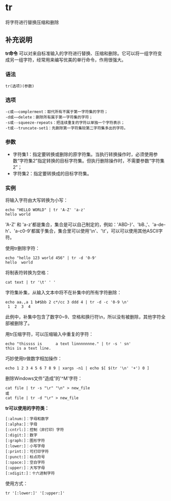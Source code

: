 #  tr

将字符进行替换压缩和删除

##  补充说明

**tr命令** 可以对来自标准输入的字符进行替换、压缩和删除。它可以将一组字符变成另一组字符，经常用来编写优美的单行命令，作用很强大。

###  语法

    
    
    tr(选项)(参数)
    

###  选项

    
    
    -c或——complerment：取代所有不属于第一字符集的字符；
    -d或——delete：删除所有属于第一字符集的字符；
    -s或--squeeze-repeats：把连续重复的字符以单独一个字符表示；
    -t或--truncate-set1：先删除第一字符集较第二字符集多出的字符。
    

###  参数

  * 字符集1：指定要转换或删除的原字符集。当执行转换操作时，必须使用参数“字符集2”指定转换的目标字符集。但执行删除操作时，不需要参数“字符集2”； 
  * 字符集2：指定要转换成的目标字符集。 

###  实例

将输入字符由大写转换为小写：

    
    
    echo "HELLO WORLD" | tr 'A-Z' 'a-z'
    hello world
    

'A-Z' 和
'a-z'都是集合，集合是可以自己制定的，例如：'ABD-}'、'bB.,'、'a-de-h'、'a-c0-9'都属于集合，集合里可以使用'\n'、'\t'，可以可以使用其他ASCII字符。

使用tr删除字符：

    
    
    echo "hello 123 world 456" | tr -d '0-9'
    hello  world 
    

将制表符转换为空格：

    
    
    cat text | tr '\t' ' '
    

字符集补集，从输入文本中将不在补集中的所有字符删除：

    
    
    echo aa.,a 1 b#$bb 2 c*/cc 3 ddd 4 | tr -d -c '0-9 \n'
     1  2  3  4
    

此例中，补集中包含了数字0~9、空格和换行符\n，所以没有被删除，其他字符全部被删除了。

用tr压缩字符，可以压缩输入中重复的字符：

    
    
    echo "thissss is      a text linnnnnnne." | tr -s ' sn'
    this is a text line.
    

巧妙使用tr做数字相加操作：

    
    
    echo 1 2 3 4 5 6 7 8 9 | xargs -n1 | echo $[ $(tr '\n' '+') 0 ]
    

删除Windows文件“造成”的'^M'字符：

    
    
    cat file | tr -s "\r" "\n" > new_file
    或
    cat file | tr -d "\r" > new_file
    

**tr可以使用的字符类：**

    
    
    [:alnum:]：字母和数字
    [:alpha:]：字母
    [:cntrl:]：控制（非打印）字符
    [:digit:]：数字
    [:graph:]：图形字符
    [:lower:]：小写字母
    [:print:]：可打印字符
    [:punct:]：标点符号
    [:space:]：空白字符
    [:upper:]：大写字母
    [:xdigit:]：十六进制字符  
    

使用方式：

    
    
    tr '[:lower:]' '[:upper:]'
    

